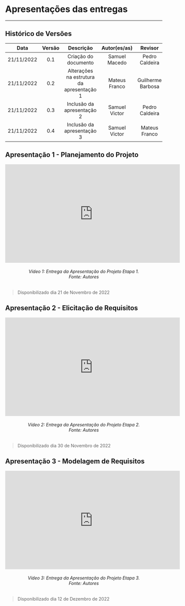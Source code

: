 # Apresentações das entregas
***

## Histórico de Versões

**Data** | **Versão** | **Descrição** | **Autor(es/as)** | **Revisor** |
:---: | :---: | :---: | :---: | :---: |
21/11/2022 | 0.1 | Criação do documento | Samuel Macedo | Pedro Caldeira |
21/11/2022 | 0.2 | Alterações na estrutura da apresentação 1 | Mateus Franco | Guilherme Barbosa |
21/11/2022 | 0.3 | Inclusão da apresentação 2 | Samuel Victor | Pedro Caldeira |
21/11/2022 | 0.4 | Inclusão da apresentação 3 | Samuel Victor | Mateus Franco |


## Apresentação 1 - Planejamento do Projeto

<iframe width="560" height="315" src="https://www.youtube.com/embed/ynXzSBOs_84" title="YouTube video player" frameborder="0" allow="accelerometer; autoplay; clipboard-write; encrypted-media; gyroscope; picture-in-picture" allowfullscreen> </iframe>


<h6 align = "center"> Vídeo 1: Entrega da Apresentação do Projeto Etapa 1. 
<br> Fonte: Autores </h6>

> Disponibilizado dia 21 de Novembro de 2022


## Apresentação 2 - Elicitação de Requisitos

<iframe width="560" height="315" src="https://www.youtube.com/embed/VgOZjjHK98Q" title="YouTube video player" frameborder="0" allow="accelerometer; autoplay; clipboard-write; encrypted-media; gyroscope; picture-in-picture" allowfullscreen> </iframe>


<h6 align = "center"> Vídeo 2: Entrega da Apresentação do Projeto Etapa 2. 
<br> Fonte: Autores </h6>

> Disponibilizado dia 30 de Novembro de 2022



## Apresentação 3 - Modelagem de Requisitos

<iframe width="560" height="315" src="https://www.youtube.com/embed/AkGiMkjnn1c" title="YouTube video player" frameborder="0" allow="accelerometer; autoplay; clipboard-write; encrypted-media; gyroscope; picture-in-picture" allowfullscreen> </iframe>


<h6 align = "center"> Vídeo 3: Entrega da Apresentação do Projeto Etapa 3. 
<br> Fonte: Autores </h6>

> Disponibilizado dia 12 de Dezembro de 2022